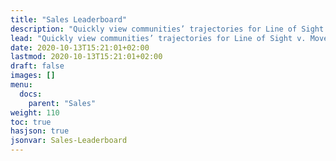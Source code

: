 ```yaml
---
title: "Sales Leaderboard"
description: "Quickly view communities’ trajectories for Line of Sight v. Move In Target, Tours and Inquiries pacing to target, and move in rate compliance to market rate to help identify which communities or even specific segments of the sales cycle need attention."
lead: "Quickly view communities’ trajectories for Line of Sight v. Move In Target, Tours and Inquiries pacing to target, and move in rate compliance to market rate to help identify which communities or even specific segments of the sales cycle need attention."
date: 2020-10-13T15:21:01+02:00
lastmod: 2020-10-13T15:21:01+02:00
draft: false
images: []
menu:
  docs:
    parent: "Sales"
weight: 110
toc: true
hasjson: true
jsonvar: Sales-Leaderboard
---
```


